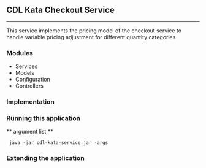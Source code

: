 ## CDL Kata Checkout Service
***
This service implements the pricing model of the checkout service to handle variable pricing adjustment for different quantity categories

### Modules
 - Services
 - Models
 - Configuration
 - Controllers

### Implementation


### Running this application

** argument list **


``` java -jar cdl-kata-service.jar -args```

### Extending the application

